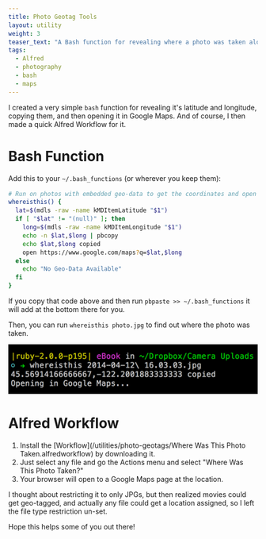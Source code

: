 ```yaml
---
title: Photo Geotag Tools
layout: utility
weight: 3
teaser_text: "A Bash function for revealing where a photo was taken along with an Alfred Extension for it."
tags:
  - Alfred
  - photography
  - bash
  - maps
---
```

I created a very simple `bash` function for revealing it's latitude and longitude, copying them, and then opening it in Google Maps. And of course, I then made a quick Alfred Workflow for it. 

# Bash Function #

Add this to your `~/.bash_functions` (or wherever you keep them):

```bash
# Run on photos with embedded geo-data to get the coordinates and open it in a map
whereisthis() {
  lat=$(mdls -raw -name kMDItemLatitude "$1")
  if [ "$lat" != "(null)" ]; then
    long=$(mdls -raw -name kMDItemLongitude "$1")
    echo -n $lat,$long | pbcopy
    echo $lat,$long copied
    open https://www.google.com/maps?q=$lat,$long
  else
    echo "No Geo-Data Available"
  fi
}
```

If you copy that code above and then run `pbpaste >> ~/.bash_functions` it will add at the bottom there for you.

Then, you can run `whereisthis photo.jpg` to find out where the photo was taken. 

![Example](whereisthis-example.png)


# Alfred Workflow #

1. Install the [Workflow](/utilities/photo-geotags/Where Was This Photo Taken.alfredworkflow) by downloading it.
2. Just select any file and go the Actions menu and select "Where Was This Photo Taken?"
3. Your browser will open to a Google Maps page at the location.

I thought about restricting it to only JPGs, but then realized movies could get geo-tagged, and actually any file could get a location assigned, so I left the file type restriction un-set.

Hope this helps some of you out there!